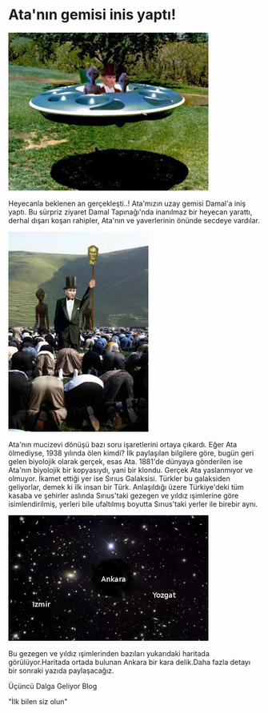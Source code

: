 # Ata'nın gemisi inis yaptı!

![](ata-ufo.jpg)

Heyecanla beklenen an gerçekleşti..! Ata'mızın uzay gemisi Damal'a
iniş yaptı. Bu sürpriz ziyaret Damal Tapınağı'nda inanılmaz bir
heyecan yarattı, derhal dışarı koşan rahipler, Ata'nın ve yaverlerinin
önünde secdeye vardılar.

![](namaz-ata-uzayli.jpg)

Ata'nın mucizevi dönüşü bazı soru işaretlerini ortaya çıkardı. Eğer
Ata ölmediyse, 1938 yılında ölen kimdi? İlk paylaşılan bilgilere göre,
bugün geri gelen biyolojik olarak gerçek, esas Ata. 1881'de dünyaya
gönderilen ise Ata'nın biyolojik bir kopyasıydı, yani bir
klondu. Gerçek Ata yaslanmıyor ve olmuyor. İkamet ettiği yer ise
Sırıus Galaksisi. Türkler bu galaksiden geliyorlar, demek ki ilk insan
bir Türk. Anlaşıldığı üzere Türkiye'deki tüm kasaba ve şehirler
aslında Sırıus'taki gezegen ve yıldız ışimlerine göre isimlendirilmiş,
yerleri bile ufaltılmış boyutta Sırıus'taki yerler ile birebir aynı.

![](stars.jpg)

Bu gezegen ve yıldız ışimlerinden bazıları yukarıdaki haritada
görülüyor.Haritada ortada bulunan Ankara bir kara delik.Daha fazla
detayı bir sonraki yazıda paylaşacağız.

Üçüncü Dalga Geliyor Blog

"İlk bilen siz olun"

